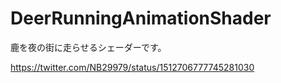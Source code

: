 # DeerRunningAnimationShader
鹿を夜の街に走らせるシェーダーです。

https://twitter.com/NB29979/status/1512706777745281030
